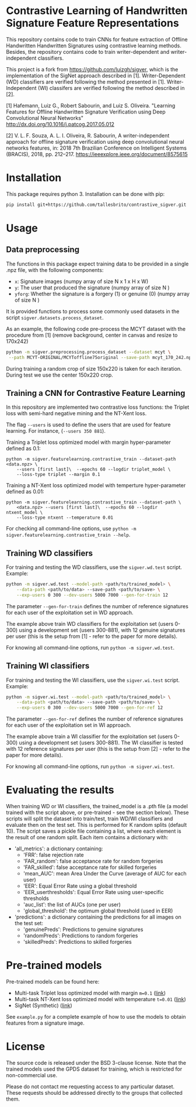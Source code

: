 # Contrastive Learning of Handwritten Signature Feature Representations

This repository contains code to train CNNs for feature extraction of Offline Handwritten Handwritten Signatures using contrastive learning methods. Besides, the repository contains code to train writer-dependent and writer-independent classifiers.

This project is a fork from https://github.com/luizgh/sigver, which is the implementation of the SigNet approach described in [1]. Writer-Dependent (WD) classifiers are verified following the method presented in [1]. Writer-Independent (WI) classifers are verified following the method described in [2].

[1] Hafemann, Luiz G., Robert Sabourin, and Luiz S. Oliveira. "Learning Features for Offline Handwritten Signature Verification using Deep Convolutional Neural Networks" http://dx.doi.org/10.1016/j.patcog.2017.05.012

[2] V. L. F. Souza, A. L. I. Oliveira, R. Sabourin, A writer-independent approach for offline signature verification using deep convolutional neural networks features, in: 2018 7th Brazilian Conference on
Intelligent Systems (BRACIS), 2018, pp. 212–217. https://ieeexplore.ieee.org/document/8575615

# Installation

This package requires python 3. Installation can be done with pip:

```bash
pip install git+https://github.com/tallesbrito/contrastive_sigver.git
```

# Usage

## Data preprocessing

The functions in this package expect training data to be provided in a single .npz file, with the following components:

* ```x```: Signature images (numpy array of size N x 1 x H x W)
* ```y```: The user that produced the signature (numpy array of size N )
* ```yforg```: Whether the signature is a forgery (1) or genuine (0) (numpy array of size N )

It is provided functions to process some commonly used datasets in the script ```sigver.datasets.process_dataset```. 

As an example, the following code pre-process the MCYT dataset with the procedure from [1] (remove background, center in canvas and resize to 170x242)

```bash
python -m sigver.preprocessing.process_dataset --dataset mcyt \
 --path MCYT-ORIGINAL/MCYToffline75original --save-path mcyt_170_242.npz
```

During training a random crop of size 150x220 is taken for each iteration. During test we use the center 150x220 crop.

## Training a CNN for Contrastive Feature Learning

In this repository are implemented two contrastive loss functions: the Triplet loss with semi-hard negative mining and the NT-Xent loss.

The flag ```--users``` is used to define the users that are used for feature learning. For instance, (```--users 350 881```). 

Training a Triplet loss optimized model with margin hyper-parameter defined as 0.1:

```
python -m sigver.featurelearning.contrastive_train --dataset-path  <data.npz> \
    --users [first last]\  --epochs 60 --logdir triplet_model \
    --loss-type triplet --margin 0.1
```

Training a NT-Xent loss optimized model with temperture hyper-parameter defined as 0.01:

```
python -m sigver.featurelearning.contrastive_train --dataset-path \
    <data.npz> --users [first last]\  --epochs 60 --logdir ntxent_model \
    --loss-type ntxent --temperature 0.01   
```

For checking all command-line options, use ```python -m sigver.featurelearning.contrastive_train --help```. 

## Training WD classifiers

For training and testing the WD classifiers, use the ```sigver.wd.test``` script. Example:

```bash
python -m sigver.wd.test --model-path <path/to/trained_model> \
    --data-path <path/to/data> --save-path <path/to/save> \
    --exp-users 0 300 --dev-users 5000 7000 --gen-for-train 12
```
The parameter ```--gen-for-train``` defines the number of reference signatures for each user of the exploitation set in WD approach.

The example above train WD classifiers for the exploitation set (users 0-300) using a development
set (users 300-881), with 12 genuine signatures per user (this is the setup from [1] - refer to 
the paper for more details). 

For knowing all command-line options, run ```python -m sigver.wd.test```.

## Training WI classifiers

For training and testing the WI classifiers, use the ```sigver.wi.test``` script. Example:

```bash
python -m sigver.wi.test --model-path <path/to/trained_model> \
    --data-path <path/to/data> --save-path <path/to/save> \
    --exp-users 0 300 --dev-users 5000 7000 --gen-for-ref 12
```

The parameter ```--gen-for-ref``` defines the number of reference signatures for each user of the exploitation set in WI approach.

The example above train a WI classifier for the exploitation set (users 0-300) using a development
set (users 300-881). The WI classifier is tested with 12 reference signatures per user (this is the setup from [2] - refer to the paper for more details). 

For knowing all command-line options, run ```python -m sigver.wi.test```.

# Evaluating the results

When training WD or WI classifiers, the trained_model is a .pth file (a model trained with the script above, or pre-trained - see the section below). These scripts will split the dataset into train/test, train WD/WI classifiers and evaluate then on the test set. This is performed for K random splits (default 10). The script saves a pickle file containing a list, where each element is the result  of one random split. Each item contains a dictionary with:

* 'all_metrics': a dictionary containing:
  * 'FRR': false rejection rate
  * 'FAR_random': false acceptance rate for random forgeries
  * 'FAR_skilled': false acceptance rate for skilled forgeries
  * 'mean_AUC': mean Area Under the Curve (average of AUC for each user)
  * 'EER': Equal Error Rate using a global threshold
  * 'EER_userthresholds': Equal Error Rate using user-specific thresholds
  * 'auc_list': the list of AUCs (one per user)
  * 'global_threshold': the optimum global threshold (used in EER)
* 'predictions': a dictionary containing the predictions for all images on the test set:
  * 'genuinePreds': Predictions to genuine signatures
  * 'randomPreds': Predictions to random forgeries
  * 'skilledPreds': Predictions to skilled forgeries

# Pre-trained models

Pre-trained models can be found here: 
* Multi-task Triplet loss optimized model with margin ```m=0.1```  ([link](https://github.com/tallesbrito/contrastive_sigver/blob/master/models/triplet_01/model.pth))
* Multi-task NT-Xent loss optimized model with temperature ```t=0.01``` ([link](https://github.com/tallesbrito/contrastive_sigver/blob/master/models/ntxent_001/model.pth))
* SigNet (Synthetic) ([link](https://github.com/tallesbrito/contrastive_sigver/blob/master/models/signet_synth/model.pth))

See ```example.py``` for a complete example of how to use the models to obtain features from a signature image. 

# License

The source code is released under the BSD 3-clause license. Note that the trained models used the GPDS dataset for training, which is restricted for non-commercial use.  

Please do not contact me requesting access to any particular dataset. These requests should be addressed directly to the groups that collected them.
